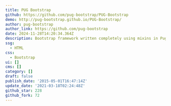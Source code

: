 ```yaml
---
title: PUG Bootstrap
github: https://github.com/pug-bootstrap/PUG-Bootstrap
demo: http://pug-bootstrap.github.io/PUG-Bootstrap/
author: pug-bootstrap
author_link: https://github.com/pug-bootstrap
date: 2024-11-28T14:20:34.364Z
description: Bootstrap framework written completely using mixins in Pug
ssg:
  - HTML
css:
  - Bootstrap
ui: []
cms: []
category: []
draft: false
publish_date: '2015-05-01T16:47:14Z'
update_date: '2021-03-18T02:24:48Z'
github_star: 228
github_fork: 72
---
```

